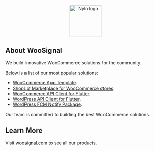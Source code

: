<p align="center"><a href="https://nylo.dev" target="_blank">
<img src="https://woosignal.com/images/woosignal_logo_stripe_blue.png" alt="Nylo logo" height="100">
  </a>
</p>

## About WooSignal

We build innovative WooCommerce solutions for the community.

Below is a list of our most popular solutions:

- [WooCommerce App Template](https://github.com/woosignal/flutter-woocommerce-app).
- [ShopLot Marketplace for WooCommerce stores](https://woosignal.com/woocommerce-app/shoplot).
- [WooCommerce API Client for Flutter](https://github.com/woosignal/flutter-woocommerce-api).
- [WordPress API Client for Flutter](https://github.com/woosignal/wp-json-api-flutter).
- [WordPress FCM Notify Package](https://woosignal.com/plugins/wordpress/wp-notify).

Our team is committed to building the best WooCommerce solutions.

## Learn More

Visit [woosignal.com](https://woosignal.com) to see all our products.
